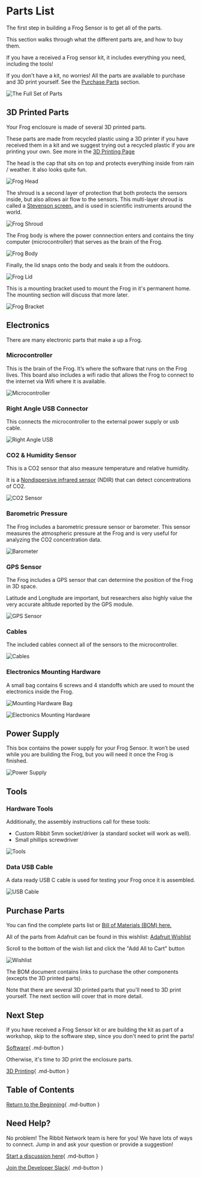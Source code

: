 # Parts List

The first step in building a Frog Sensor is to get all of the parts.

This section walks through what the different parts are, and how to buy them.

If you have a received a Frog sensor kit, it includes everything you need, including the tools!

If you don't have a kit, no worries! All the parts are available to purchase and 3D print yourself. See the [Purchase Parts](#purchase-parts) section.

![The Full Set of Parts](images/all_parts.png)

## 3D Printed Parts

Your Frog enclosure is made of several 3D printed parts. 

These parts are made from recycled plastic using a 3D printer if you have received them in a kit and we suggest trying out a recycled plastic if you are printing your own. See more in the [3D Printing Page](../2-3d-printing/2-3d-printing.md)

The head is the cap that sits on top and protects everything inside from rain / weather. It also looks quite fun.

![Frog Head](images/head.jpeg)

The shroud is a second layer of protection that both protects the sensors inside, but also allows air flow to the sensors. This multi-layer shroud is called a [Stevenson screen.](https://en.wikipedia.org/wiki/Stevenson_screen) and is used in scientific instruments around the world.

![Frog Shroud](images/shroud.jpeg)

The Frog body is where the power connnection enters and contains the tiny computer (microcontroller) that serves as the brain of the Frog.

![Frog Body](images/body.jpeg)

Finally, the lid snaps onto the body and seals it from the outdoors.

![Frog Lid](images/lid.jpeg)

This is a mounting bracket used to mount the Frog in it's permanent home. The mounting section will discuss that more later.

![Frog Bracket](images/mouting%20bracket.jpeg)

## Electronics

There are many electronic parts that make a up a Frog.

### Microcontroller

This is the brain of the Frog. It’s where the software that runs on the Frog lives. This board also includes a wifi radio that allows the Frog to connect to the internet via Wifi where it is available.

![Microcontroller](images/microcontroller.jpeg)

### Right Angle USB Connector

This connects the microcontroller to the external power supply or usb cable.

![Right Angle USB](images/usb%20adapter.jpeg)

### CO2 & Humidity Sensor

This is a CO2 sensor that also measure temperature and relative humidity.

It is a [Nondispersive infrared sensor](https://en.wikipedia.org/wiki/Nondispersive_infrared_sensor) (NDIR) that can detect concentrations of CO2.

![CO2 Sensor](images/co2_sensor.jpeg)

### Barometric Pressure

The Frog includes a barometric pressure sensor or barometer. This sensor measures the atmospheric pressure at the Frog and is very useful for analyzing the CO2 concentration data.

![Barometer](images/barometer.jpeg)

### GPS Sensor

The Frog includes a GPS sensor that can determine the position of the Frog in 3D space.

Latitude and Longitude are important, but researchers also highly value the very accurate altitude reported by the GPS module.

![GPS Sensor](images/gps_sensor.jpeg)

### Cables

The included cables connect all of the sensors to the microcontroller.

![Cables](images/cables.jpeg)

### Electronics Mounting Hardware

A small bag contains 6 screws and 4 standoffs which are used to mount the electronics inside the Frog.

![Mounting Hardware Bag](images/screws_and_standoffs.jpeg)

![Electronics Mounting Hardware](images/hardware.jpg)

## Power Supply

This box contains the power supply for your Frog Sensor. It won’t be used while you are building the Frog, but you will need it once the Frog is finished.

![Power Supply](images/power_supply.jpeg)

## Tools

### Hardware Tools

Additionally, the assembly instructions call for these tools:

* Custom Ribbit 5mm socket/driver (a standard socket will work as well).
* Small phillips screwdriver

![Tools](images/screw_driver_and_wrench.jpeg)

### Data USB Cable

A data ready USB C cable is used for testing your Frog once it is assembled.

![USB Cable](images/usb_cable.jpeg)

## Purchase Parts

You can find the complete parts list or [Bill of Materials (BOM) here.](https://github.com/Ribbit-Network/ribbit-network-frog-hardware/blob/main/ribbit_network_frog_sensor_bom.csv)

All of the parts from Adafruit can be found in this wishlist: [Adafruit Wishlist](http://www.adafruit.com/wishlists/574723)

Scroll to the bottom of the wish list and click the "Add All to Cart" button

![Wishlist](images/wishlist.jpg)

The BOM document contains links to purchase the other components (excepts the 3D printed parts).

Note that there are several 3D printed parts that you'll need to 3D print yourself. The next section will cover that in more detail.

## Next Step

If you have received a Frog Sensor kit or are building the kit as part of a workshop, skip to the software step, since you don't need to print the parts!

[Software](../3-software/3-software.md){ .md-button }

Otherwise, it's time to 3D print the enclosure parts.

[3D Printing](../2-3d-printing/2-3d-printing.md){ .md-button }

## Table of Contents

[Return to the Beginning](../index.md){ .md-button }

## Need Help?

No problem! The Ribbit Network team is here for you! We have lots of ways to connect. Jump in and ask your question or provide a suggestion!

[Start a discussion here](https://github.com/Ribbit-Network/ribbit-network-frog-sensor/discussions/new){ .md-button }

[Join the Developer Slack](https://join.slack.com/t/ribbitnetworkgroup/shared_invite/zt-2vxvbo7ld-S36SgfDiev~ZQ2zvp03FOg){ .md-button }
